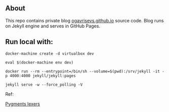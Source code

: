 
About
-----

This repo contains private blog [ogavrisevs.github.io](http://ogavrisevs.github.io/) source code. Blog runs on Jekyll engine and serves in GitHub Pages. 

Run local with: 
---------------  

```
docker-machine create -d virtualbox dev

eval $(docker-machine env dev)

docker run --rm --entrypoint=/bin/sh --volume=$(pwd):/srv/jekyll -it -p 4000:4000 jekyll/jekyll:pages

jekyll serve -w --force_polling -V
```

Ref: 

[Pygments lexers](http://pygments.org/docs/lexers/)